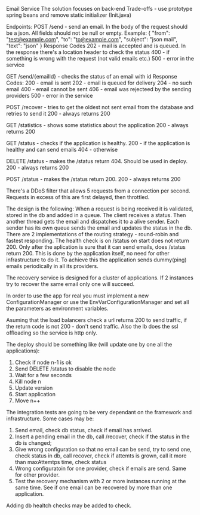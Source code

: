 Email Service
The solution focuses on back-end
Trade-offs - use prototype spring beans and remove static initializer (Init.java)

Endpoints:
POST /send - send an email. In the body of the request should be a json. All fields should not be null or empty. Example:
{
	"from": "test@example.com",
	"to": "to@example.com",
	"subject": "json mail",
	"text": "json"
}
Response Codes
202 - mail is accepted and is queued. In the response there's a location header to check the status
400 - if something is wrong with the request (not valid emails etc.)
500 - error in the service


GET /send/{emailId} - checks the status of an email with id
Response Codes:
200 - email is sent
202 - email is queued for delivery
204 - no such email
400 - email cannot be sent
406 - email was rejecteed by the sending providers
500 - error in the service

POST /recover - tries to get the oldest not sent email from the database and retries to send it
200 - always returns 200

GET /statistics - shows some statistics about the application
200 - always returns 200

GET /status - checks if the application is healthy.
200 - if the application is healthy and can send emails
404 - otherwise

DELETE /status - makes the /status return 404. Should be used in deploy.
200 - always returns 200

POST /status - makes the /status return 200.
200 - always returns 200

There's a DDoS filter that allows 5 requests from a connection per second. Requests in excess of this are first delayed, then throttled.

The design is the following: When a request is being received  it is validated, stored in the db and added in a queue. The client receives a status. 
Then another thread gets the email and dispatches it to a alive sender. Each sender has its own queue sends the email and updates the status in the db.
There are 2 implementations of the routing strategy - round-robin and fastest responding. 
The health check is on /status on start does not return 200. Only after the aplication is sure that it can send emails, does /status return 200. 
This is done by the application itself, no need for other infrastructure to do it. To achieve this the application sends dummy(ping) emails periodically in all its providers.

The recovery service is designed for a cluster of applications. If 2 instances try to recover the same email only one will succeed.

In order to use the app for real you must implement a new ConfigurationManager or use the EnvVarConfigurationManager and set all the parameters as environment variables.

Asuming that the load balancers check a url returns 200 to send traffic, if the return code is not 200 - don't send traffic. 
Also the lb does the ssl offloading so the service is http only.


The deploy should be something like (will update one by one all the applications):
1. Check if node n-1 is ok 
2. Send DELETE /status to disable the node
3. Wait for a few seconds
4. Kill node n
5. Update version
6. Start application
7. Move n++



The integration tests are going to be very dependant on the framework and infrastructure. Some cases may be:
1. Send email, check db status, check if email has arrived.
2. Insert a pending email in the db, call /recover, check if the status in the db is changed;
3. Give wrong configuration so that no email can be send, try to send one, check status in db, call recover, check if attemts is grown, call it more than maxAttemtps time, check status
4. Wrong configuratoin for one provider, check if emails are send. Same for other provider.
5. Test the recovery mechanism with 2 or more instances running at the same time. See if one email can be recovered by more than one application.

Adding db healtch checks may be added to check.



